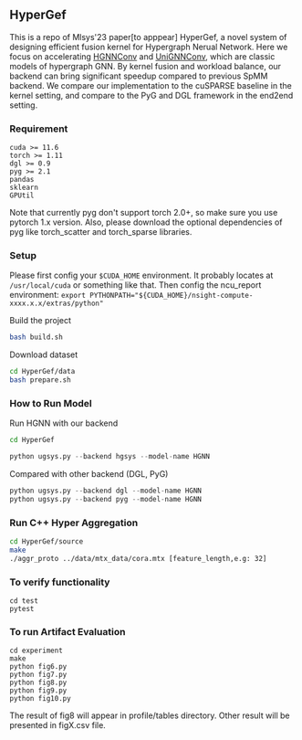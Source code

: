## HyperGef

This is a repo of Mlsys'23 paper[to apppear] HyperGef, a novel system of designing efficient fusion kernel for Hypergraph Nerual Network. Here we focus on accelerating [HGNNConv](https://ojs.aaai.org/index.php/AAAI/article/view/4235) and [UniGNNConv](https://arxiv.org/abs/2105.00956), which are classic models of hypergraph GNN. 
By kernel fusion and workload balance, our backend can bring significant speedup compared to previous SpMM backend. We compare our implementation to the cuSPARSE baseline in the kernel setting, and compare to the PyG and DGL framework in the end2end setting.

### Requirement
```
cuda >= 11.6
torch >= 1.11
dgl >= 0.9
pyg >= 2.1
pandas
sklearn
GPUtil
```
Note that currently pyg don't support torch 2.0+, so make sure you use pytorch 1.x version. Also, please download the optional dependencies of pyg like torch_scatter and torch_sparse libraries. 

### Setup
Please first config your ```$CUDA_HOME``` environment. It probably locates at ```/usr/local/cuda``` or something like that.
Then config the ncu_report environment:
```export PYTHONPATH="${CUDA_HOME}/nsight-compute-xxxx.x.x/extras/python"```

Build the project
```bash
bash build.sh
```
Download dataset
```bash
cd HyperGef/data
bash prepare.sh
```

### How to Run Model
Run HGNN with our backend
```bash
cd HyperGef
```
```python
python ugsys.py --backend hgsys --model-name HGNN
```
Compared with other backend (DGL, PyG)
```python
python ugsys.py --backend dgl --model-name HGNN
python ugsys.py --backend pyg --model-name HGNN
```

### Run C++ Hyper Aggregation
```bash
cd HyperGef/source
make
./aggr_proto ../data/mtx_data/cora.mtx [feature_length,e.g: 32]
```

### To verify functionality
```
cd test
pytest
```

### To run Artifact Evaluation
```
cd experiment
make
python fig6.py
python fig7.py
python fig8.py
python fig9.py
python fig10.py
```
The result of fig8 will appear in profile/tables directory. Other result will be presented in figX.csv file.
